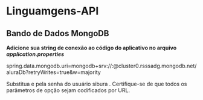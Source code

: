 
# Linguamgens-API

## Bando de Dados MongoDB

<p><strong>Adicione sua string de conexão ao código do aplicativo no arquivo <i>application.properties</i></strong></p>

<p>spring.data.mongodb.uri=mongodb+srv://<user>:<password>@cluster0.rsssadg.mongodb.net/aluraDb?retryWrites=true&w=majority</p>

<p>Substitua <user> e <password> pela senha do usuário sibura . Certifique-se de que todos os parâmetros de opção sejam codificados por URL.</p>